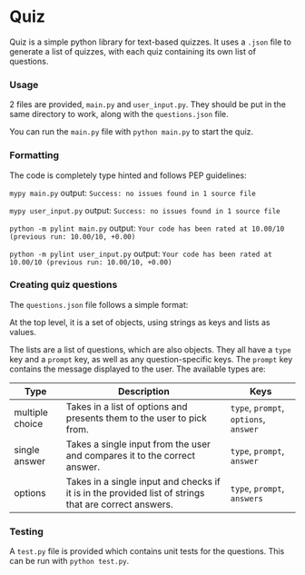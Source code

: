# Quiz

Quiz is a simple python library for text-based quizzes. It uses a `.json` file to generate a list of quizzes, with each quiz containing its own list of questions.

### Usage

2 files are provided, `main.py` and `user_input.py`. They should be put in the same directory to work, along with the `questions.json` file.

You can run the `main.py` file with `python main.py` to start the quiz.

### Formatting

The code is completely type hinted and follows PEP guidelines:

`mypy main.py` output: `Success: no issues found in 1 source file`

`mypy user_input.py` output: `Success: no issues found in 1 source file`


`python -m pylint main.py` output: `Your code has been rated at 10.00/10 (previous run: 10.00/10, +0.00)`

`python -m pylint user_input.py` output: `Your code has been rated at 10.00/10 (previous run: 10.00/10, +0.00)`

### Creating quiz questions

The `questions.json` file follows a simple format:

At the top level, it is a set of objects, using strings as keys and lists as values.

The lists are a list of questions, which are also objects. They all have a `type` key and a `prompt` key, as well as any question-specific keys. The `prompt` key contains the message displayed to the user. The available types are:

| Type            | Description                                                                                           | Keys                                  |
| --------------- | ----------------------------------------------------------------------------------------------------- | ------------------------------------- |
| multiple choice | Takes in a list of options and presents them to the user to pick from.                                | `type`, `prompt`, `options`, `answer` |
| single answer   | Takes a single input from the user and compares it to the correct answer.                             | `type`, `prompt`, `answer`            |
| options         | Takes in a single input and checks if it is in the provided list of strings that are correct answers. | `type`, `prompt`, `answers`           |

### Testing

A `test.py` file is provided which contains unit tests for the questions. This can be run with `python test.py`.
